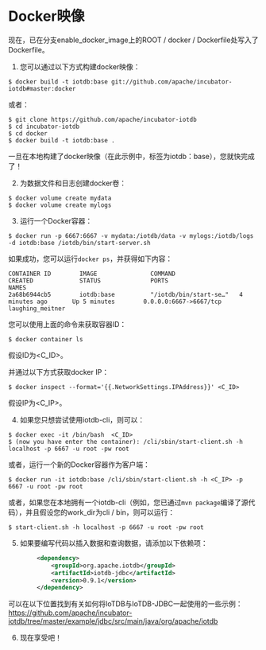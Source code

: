 <!--

```
Licensed to the Apache Software Foundation (ASF) under one
or more contributor license agreements.  See the NOTICE file
distributed with this work for additional information
regarding copyright ownership.  The ASF licenses this file
to you under the Apache License, Version 2.0 (the
"License"); you may not use this file except in compliance
with the License.  You may obtain a copy of the License at

    http://www.apache.org/licenses/LICENSE-2.0

Unless required by applicable law or agreed to in writing,
software distributed under the License is distributed on an
"AS IS" BASIS, WITHOUT WARRANTIES OR CONDITIONS OF ANY
KIND, either express or implied.  See the License for the
specific language governing permissions and limitations
under the License.
```

-->

# Docker映像

现在，已在分支enable_docker_image上的ROOT / docker / Dockerfile处写入了Dockerfile。

1. 您可以通过以下方式构建docker映像：
```
$ docker build -t iotdb:base git://github.com/apache/incubator-iotdb#master:docker
```
或者：
```
$ git clone https://github.com/apache/incubator-iotdb
$ cd incubator-iotdb
$ cd docker
$ docker build -t iotdb:base .
```
一旦在本地构建了docker映像（在此示例中，标签为iotdb：base），您就快完成了！

2. 为数据文件和日志创建docker卷：
```
$ docker volume create mydata
$ docker volume create mylogs
```
3. 运行一个Docker容器：
```shell
$ docker run -p 6667:6667 -v mydata:/iotdb/data -v mylogs:/iotdb/logs -d iotdb:base /iotdb/bin/start-server.sh
```
如果成功，您可以运行`docker ps`，并获得如下内容：
```
CONTAINER ID        IMAGE               COMMAND                  CREATED             STATUS              PORTS                               NAMES
2a68b6944cb5        iotdb:base          "/iotdb/bin/start-se…"   4 minutes ago       Up 5 minutes        0.0.0.0:6667->6667/tcp              laughing_meitner
```
您可以使用上面的命令来获取容器ID：
```
$ docker container ls
```
假设ID为<C_ID>。

并通过以下方式获取docker IP：
```
$ docker inspect --format='{{.NetworkSettings.IPAddress}}' <C_ID>
```
假设IP为<C_IP>。

4. 如果您只想尝试使用iotdb-cli，则可以：
```
$ docker exec -it /bin/bash  <C_ID>
$ (now you have enter the container): /cli/sbin/start-client.sh -h localhost -p 6667 -u root -pw root
```

或者，运行一个新的Docker容器作为客户端：
```
$ docker run -it iotdb:base /cli/sbin/start-client.sh -h <C_IP> -p 6667 -u root -pw root
```
或者，如果您在本地拥有一个iotdb-cli（例如，您已通过`mvn package`编译了源代码），并且假设您的work_dir为cli / bin，则可以运行：
```
$ start-client.sh -h localhost -p 6667 -u root -pw root
```
5. 如果要编写代码以插入数据和查询数据，请添加以下依赖项：
```xml
        <dependency>
            <groupId>org.apache.iotdb</groupId>
            <artifactId>iotdb-jdbc</artifactId>
            <version>0.9.1</version>
        </dependency>
```
可以在以下位置找到有关如何将IoTDB与IoTDB-JDBC一起使用的一些示例： https://github.com/apache/incubator-iotdb/tree/master/example/jdbc/src/main/java/org/apache/iotdb

6. 现在享受吧！

